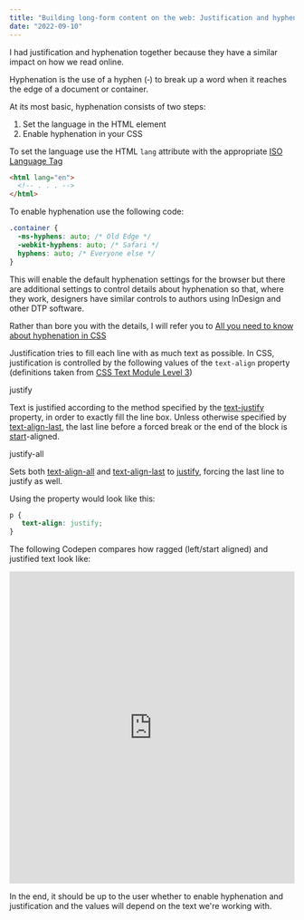 ```yaml
---
title: "Building long-form content on the web: Justification and hyphenation"
date: "2022-09-10"
---
```


I had justification and hyphenation together because they have a similar impact on how we read online.

Hyphenation is the use of a hyphen (‐) to break up a word when it reaches the edge of a document or container.

At its most basic, hyphenation consists of two steps:

1. Set the language in the HTML element
2. Enable hyphenation in your CSS

To set the language use the HTML `lang` attribute with the appropriate [ISO Language Tag](https://www.w3.org/International/articles/language-tags/)

```html
<html lang="en">
  <!-- . . . -->
</html>
```

To enable hyphenation use the following code:

```css
.container {
  -ms-hyphens: auto; /* Old Edge */
  -webkit-hyphens: auto; /* Safari */
  hyphens: auto; /* Everyone else */
}
```

This will enable the default hyphenation settings for the browser but there are additional settings to control details about hyphenation so that, where they work, designers have similar controls to authors using InDesign and other DTP software.

Rather than bore you with the details, I will refer you to [All you need to know about hyphenation in CSS](https://medium.com/clear-left-thinking/all-you-need-to-know-about-hyphenation-in-css-2baee2d89179)

Justification tries to fill each line with as much text as possible. In CSS, justification is controlled by the following values of the `text-align` property (definitions taken from [CSS Text Module Level 3](https://drafts.csswg.org/css-text/))

justify

Text is justified according to the method specified by the [text-justify](https://drafts.csswg.org/css-text/#propdef-text-justify) property, in order to exactly fill the line box. Unless otherwise specified by [text-align-last](https://drafts.csswg.org/css-text/#propdef-text-align-last), the last line before a forced break or the end of the block is [start](https://drafts.csswg.org/css-text/#valdef-text-align-start)\-aligned.

justify-all

Sets both [text-align-all](https://drafts.csswg.org/css-text/#propdef-text-align-all) and [text-align-last](https://drafts.csswg.org/css-text/#propdef-text-align-last) to [justify](https://drafts.csswg.org/css-text/#valdef-text-align-justify), forcing the last line to justify as well.

Using the property would look like this:

```css
p {
   text-align: justify;
}
```

The following Codepen compares how ragged (left/start aligned) and justified text look like:

<iframe height="550.7933959960938" style="width: 100%;" scrolling="no" title="Justified Text" src="https://codepen.io/caraya/embed/poVyKjY?default-tab=html%2Cresult" frameborder="no" loading="lazy" allowtransparency="true" allowfullscreen="true">See the Pen <a href="https://codepen.io/caraya/pen/poVyKjY"> Justified Text</a> by Carlos Araya (<a href="https://codepen.io/caraya">@caraya</a>) on <a href="https://codepen.io">CodePen</a>. </iframe>

In the end, it should be up to the user whether to enable hyphenation and justification and the values will depend on the text we're working with.
